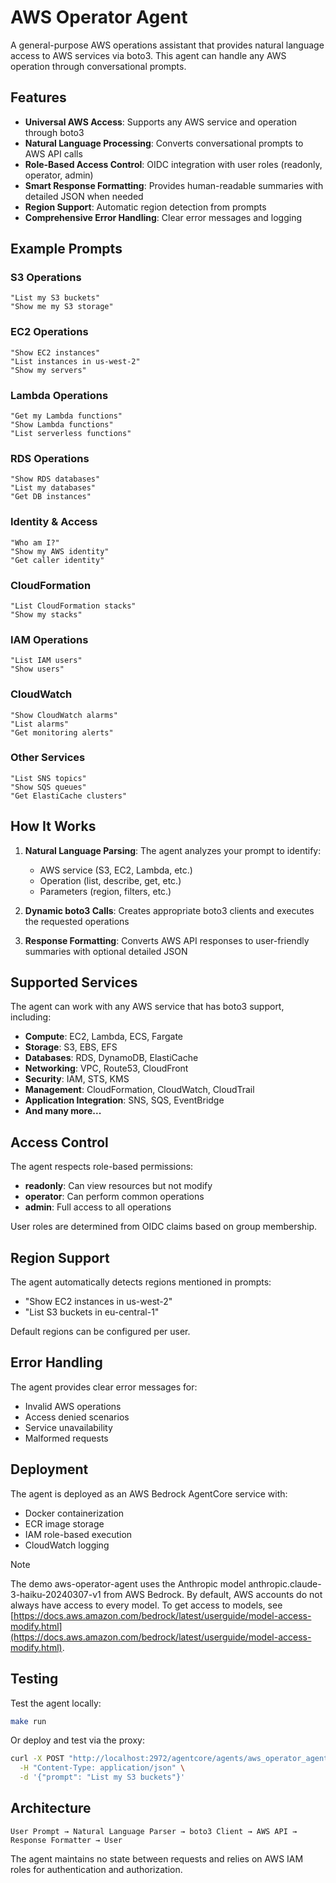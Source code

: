 # AWS Operator Agent

A general-purpose AWS operations assistant that provides natural language access to AWS services via boto3. This agent can handle any AWS operation through conversational prompts.

## Features

- **Universal AWS Access**: Supports any AWS service and operation through boto3
- **Natural Language Processing**: Converts conversational prompts to AWS API calls
- **Role-Based Access Control**: OIDC integration with user roles (readonly, operator, admin)
- **Smart Response Formatting**: Provides human-readable summaries with detailed JSON when needed
- **Region Support**: Automatic region detection from prompts
- **Comprehensive Error Handling**: Clear error messages and logging

## Example Prompts

### S3 Operations
```
"List my S3 buckets"
"Show me my S3 storage"
```

### EC2 Operations  
```
"Show EC2 instances"
"List instances in us-west-2"
"Show my servers"
```

### Lambda Operations
```
"Get my Lambda functions" 
"Show Lambda functions"
"List serverless functions"
```

### RDS Operations
```
"Show RDS databases"
"List my databases"
"Get DB instances"
```

### Identity & Access
```
"Who am I?"
"Show my AWS identity"
"Get caller identity"
```

### CloudFormation
```
"List CloudFormation stacks"
"Show my stacks"
```

### IAM Operations
```
"List IAM users"
"Show users"
```

### CloudWatch
```
"Show CloudWatch alarms"
"List alarms"
"Get monitoring alerts"
```

### Other Services
```
"List SNS topics"
"Show SQS queues"  
"Get ElastiCache clusters"
```

## How It Works

1. **Natural Language Parsing**: The agent analyzes your prompt to identify:
   - AWS service (S3, EC2, Lambda, etc.)
   - Operation (list, describe, get, etc.)
   - Parameters (region, filters, etc.)

2. **Dynamic boto3 Calls**: Creates appropriate boto3 clients and executes the requested operations

3. **Response Formatting**: Converts AWS API responses to user-friendly summaries with optional detailed JSON

## Supported Services

The agent can work with any AWS service that has boto3 support, including:

- **Compute**: EC2, Lambda, ECS, Fargate
- **Storage**: S3, EBS, EFS
- **Databases**: RDS, DynamoDB, ElastiCache
- **Networking**: VPC, Route53, CloudFront  
- **Security**: IAM, STS, KMS
- **Management**: CloudFormation, CloudWatch, CloudTrail
- **Application Integration**: SNS, SQS, EventBridge
- **And many more...**

## Access Control

The agent respects role-based permissions:

- **readonly**: Can view resources but not modify
- **operator**: Can perform common operations
- **admin**: Full access to all operations

User roles are determined from OIDC claims based on group membership.

## Region Support

The agent automatically detects regions mentioned in prompts:
- "Show EC2 instances in us-west-2"
- "List S3 buckets in eu-central-1"

Default regions can be configured per user.

## Error Handling

The agent provides clear error messages for:
- Invalid AWS operations
- Access denied scenarios
- Service unavailability
- Malformed requests

## Deployment

The agent is deployed as an AWS Bedrock AgentCore service with:
- Docker containerization
- ECR image storage
- IAM role-based execution
- CloudWatch logging

> [!NOTE]
> The demo aws-operator-agent uses the Anthropic model anthropic.claude-3-haiku-20240307-v1 from AWS Bedrock.
> By default, AWS accounts do not always have access to every model.
> To get access to models, see [https://docs.aws.amazon.com/bedrock/latest/userguide/model-access-modify.html](https://docs.aws.amazon.com/bedrock/latest/userguide/model-access-modify.html).


## Testing

Test the agent locally:
```bash
make run
```

Or deploy and test via the proxy:
```bash
curl -X POST "http://localhost:2972/agentcore/agents/aws_operator_agent-{ID}/invoke" \
  -H "Content-Type: application/json" \
  -d '{"prompt": "List my S3 buckets"}'
```

## Architecture

```
User Prompt → Natural Language Parser → boto3 Client → AWS API → Response Formatter → User
```

The agent maintains no state between requests and relies on AWS IAM roles for authentication and authorization.
